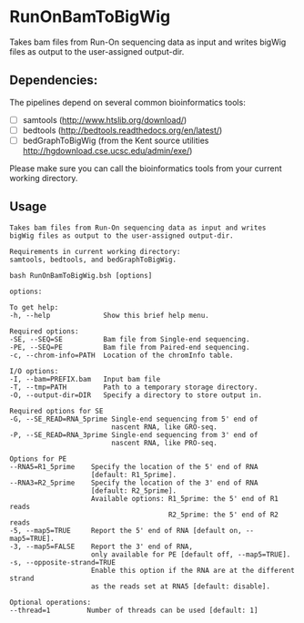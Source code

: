 # RunOnBamToBigWig
Takes bam files from Run-On sequencing data as input and writes bigWig files as output to the user-assigned output-dir.

## Dependencies: 

The pipelines depend on several common bioinformatics tools: 
- [ ] samtools (http://www.htslib.org/download/)
- [ ] bedtools (http://bedtools.readthedocs.org/en/latest/)
- [ ] bedGraphToBigWig (from the Kent source utilities http://hgdownload.cse.ucsc.edu/admin/exe/)

Please make sure you can call the bioinformatics tools from your current working directory.  

## Usage
```
Takes bam files from Run-On sequencing data as input and writes
bigWig files as output to the user-assigned output-dir.

Requirements in current working directory:
samtools, bedtools, and bedGraphToBigWig.

bash RunOnBamToBigWig.bsh [options]

options:

To get help:
-h, --help             Show this brief help menu.

Required options:
-SE, --SEQ=SE          Bam file from Single-end sequencing.
-PE, --SEQ=PE          Bam file from Paired-end sequencing.
-c, --chrom-info=PATH  Location of the chromInfo table.

I/O options:
-I, --bam=PREFIX.bam   Input bam file
-T, --tmp=PATH         Path to a temporary storage directory.
-O, --output-dir=DIR   Specify a directory to store output in.

Required options for SE
-G, --SE_READ=RNA_5prime Single-end sequencing from 5' end of
                         nascent RNA, like GRO-seq.
-P, --SE_READ=RNA_3prime Single-end sequencing from 3' end of
                         nascent RNA, like PRO-seq.

Options for PE
--RNA5=R1_5prime    Specify the location of the 5' end of RNA
                    [default: R1_5prime].
--RNA3=R2_5prime    Specify the location of the 3' end of RNA
                    [default: R2_5prime].
                    Available options: R1_5prime: the 5' end of R1 reads
                                       R2_5prime: the 5' end of R2 reads
-5, --map5=TRUE     Report the 5' end of RNA [default on, --map5=TRUE].
-3, --map5=FALSE    Report the 3' end of RNA,
                    only available for PE [default off, --map5=TRUE].
-s, --opposite-strand=TRUE
                    Enable this option if the RNA are at the different strand
                    as the reads set at RNA5 [default: disable].

Optional operations:
--thread=1         Number of threads can be used [default: 1]
```
